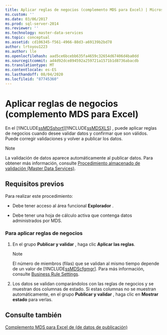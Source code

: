 ```yaml
---
title: Aplicar reglas de negocios (complemento MDS para Excel) | Microsoft Docs
ms.custom: ''
ms.date: 03/06/2017
ms.prod: sql-server-2014
ms.reviewer: ''
ms.technology: master-data-services
ms.topic: conceptual
ms.assetid: cd106345-f561-4966-88d3-a69139b2bd78
author: lrtoyou1223
ms.author: lle
ms.openlocfilehash: aad5ce6bcebb635fa4659c32654d67406d4ba0dd
ms.sourcegitcommit: ad4d92dce894592a259721a1571b1d8736abacdb
ms.translationtype: MT
ms.contentlocale: es-ES
ms.lasthandoff: 08/04/2020
ms.locfileid: "87745360"
---
```

# <a name="apply-business-rules-mds-add-in-for-excel"></a>Aplicar reglas de negocios (complemento MDS para Excel)
  En el [!INCLUDE[ssMDSshort](../../includes/ssmdsshort-md.md)][!INCLUDE[ssMDSXLS](../../includes/ssmdsxls-md.md)] , puede aplicar reglas de negocios cuando desee validar datos y confirmar que son válidos. Puede corregir validaciones y volver a publicar los datos.  
  
> [!NOTE]  
>  La validación de datos aparece automáticamente al publicar datos. Para obtener más información, consulte [Procedimiento almacenado de validación &#40;Master Data Services&#41;](../validation-stored-procedure-master-data-services.md).  
  
## <a name="prerequisites"></a>Requisitos previos  
 Para realizar este procedimiento:  
  
-   Debe tener acceso al área funcional **Explorador** .  
  
-   Debe tener una hoja de cálculo activa que contenga datos administrados por MDS.  
  
### <a name="to-apply-business-rules"></a>Para aplicar reglas de negocios  
  
1.  En el grupo **Publicar y validar** , haga clic **Aplicar las reglas**.  
  
    > [!NOTE]  
    >  El número de miembros (filas) que se validan al mismo tiempo depende de un valor de [!INCLUDE[ssMDScfgmgr](../../includes/ssmdscfgmgr-md.md)]. Para más información, consulte [Business Rule Settings](../system-settings-master-data-services.md#BusinessRules).  
  
2.  Los datos se validan comparándolos con las reglas de negocios y se muestran dos columnas de estado. Si estas columnas no se muestran automáticamente, en el grupo **Publicar y validar** , haga clic en **Mostrar estado** para verlas.  
  
## <a name="see-also"></a>Consulte también  
 [Complemento MDS para Excel de &#40;de datos de publicación&#41;](overview-importing-data-from-excel-mds-add-in-for-excel.md)  
  
  
